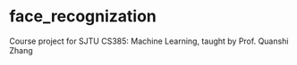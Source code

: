 # face_recognization
Course project for SJTU CS385: Machine Learning, taught by Prof. Quanshi Zhang
